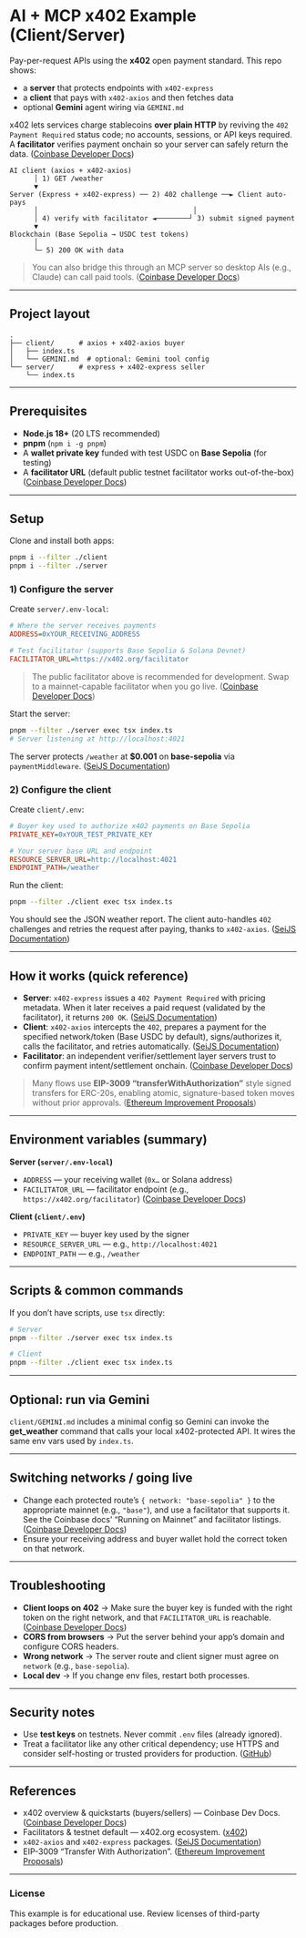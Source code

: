 # AI + MCP x402 Example (Client/Server)

Pay-per-request APIs using the **x402** open payment standard.
This repo shows:

* a **server** that protects endpoints with `x402-express`
* a **client** that pays with `x402-axios` and then fetches data
* optional **Gemini** agent wiring via `GEMINI.md`

x402 lets services charge stablecoins **over plain HTTP** by reviving the `402 Payment Required` status code; no accounts, sessions, or API keys required. A **facilitator** verifies payment onchain so your server can safely return the data. ([Coinbase Developer Docs][1])

```
AI client (axios + x402-axios)
      │ 1) GET /weather
      ▼
Server (Express + x402-express) ── 2) 402 challenge ──► Client auto-pays
      │                                      │
      │ 4) verify with facilitator ◄────────┘ 3) submit signed payment
      ▼
Blockchain (Base Sepolia → USDC test tokens)
      │
      └─ 5) 200 OK with data
```

> You can also bridge this through an MCP server so desktop AIs (e.g., Claude) can call paid tools. ([Coinbase Developer Docs][2])

---

## Project layout

```
.
├── client/      # axios + x402-axios buyer
│   ├── index.ts
│   └── GEMINI.md  # optional: Gemini tool config
└── server/      # express + x402-express seller
    └── index.ts
```

---

## Prerequisites

* **Node.js 18+** (20 LTS recommended)
* **pnpm** (`npm i -g pnpm`)
* A **wallet private key** funded with test USDC on **Base Sepolia** (for testing)
* A **facilitator URL** (default public testnet facilitator works out-of-the-box) ([Coinbase Developer Docs][3])

---

## Setup

Clone and install both apps:

```bash
pnpm i --filter ./client
pnpm i --filter ./server
```

### 1) Configure the server

Create `server/.env-local`:

```ini
# Where the server receives payments
ADDRESS=0xYOUR_RECEIVING_ADDRESS

# Test facilitator (supports Base Sepolia & Solana Devnet)
FACILITATOR_URL=https://x402.org/facilitator
```

> The public facilitator above is recommended for development. Swap to a mainnet-capable facilitator when you go live. ([Coinbase Developer Docs][3])

Start the server:

```bash
pnpm --filter ./server exec tsx index.ts
# Server listening at http://localhost:4021
```

The server protects `/weather` at **$0.001** on **base-sepolia** via `paymentMiddleware`. ([SeiJS Documentation][4])

### 2) Configure the client

Create `client/.env`:

```ini
# Buyer key used to authorize x402 payments on Base Sepolia
PRIVATE_KEY=0xYOUR_TEST_PRIVATE_KEY

# Your server base URL and endpoint
RESOURCE_SERVER_URL=http://localhost:4021
ENDPOINT_PATH=/weather
```

Run the client:

```bash
pnpm --filter ./client exec tsx index.ts
```

You should see the JSON weather report. The client auto-handles `402` challenges and retries the request after paying, thanks to `x402-axios`. ([SeiJS Documentation][5])

---

## How it works (quick reference)

* **Server**: `x402-express` issues a `402 Payment Required` with pricing metadata. When it later receives a paid request (validated by the facilitator), it returns `200 OK`. ([SeiJS Documentation][4])
* **Client**: `x402-axios` intercepts the `402`, prepares a payment for the specified network/token (Base USDC by default), signs/authorizes it, calls the facilitator, and retries automatically. ([SeiJS Documentation][5])
* **Facilitator**: an independent verifier/settlement layer servers trust to confirm payment intent/settlement onchain. ([Coinbase Developer Docs][6])

> Many flows use **EIP-3009 “transferWithAuthorization”** style signed transfers for ERC-20s, enabling atomic, signature-based token moves without prior approvals. ([Ethereum Improvement Proposals][7])

---

## Environment variables (summary)

**Server (`server/.env-local`)**

* `ADDRESS` — your receiving wallet (`0x…` or Solana address)
* `FACILITATOR_URL` — facilitator endpoint (e.g., `https://x402.org/facilitator`) ([Coinbase Developer Docs][3])

**Client (`client/.env`)**

* `PRIVATE_KEY` — buyer key used by the signer
* `RESOURCE_SERVER_URL` — e.g., `http://localhost:4021`
* `ENDPOINT_PATH` — e.g., `/weather`

---

## Scripts & common commands

If you don’t have scripts, use `tsx` directly:

```bash
# Server
pnpm --filter ./server exec tsx index.ts

# Client
pnpm --filter ./client exec tsx index.ts
```

---

## Optional: run via Gemini

`client/GEMINI.md` includes a minimal config so Gemini can invoke the **get_weather** command that calls your local x402-protected API. It wires the same env vars used by `index.ts`.

---

## Switching networks / going live

* Change each protected route’s `{ network: "base-sepolia" }` to the appropriate mainnet (e.g., `"base"`), and use a facilitator that supports it. See the Coinbase docs’ “Running on Mainnet” and facilitator listings. ([Coinbase Developer Docs][8])
* Ensure your receiving address and buyer wallet hold the correct token on that network.

---

## Troubleshooting

* **Client loops on 402** → Make sure the buyer key is funded with the right token on the right network, and that `FACILITATOR_URL` is reachable. ([Coinbase Developer Docs][9])
* **CORS from browsers** → Put the server behind your app’s domain and configure CORS headers.
* **Wrong network** → The server route and client signer must agree on `network` (e.g., `base-sepolia`).
* **Local dev** → If you change env files, restart both processes.

---

## Security notes

* Use **test keys** on testnets. Never commit `.env` files (already ignored).
* Treat a facilitator like any other critical dependency; use HTTPS and consider self-hosting or trusted providers for production. ([GitHub][10])

---

## References

* x402 overview & quickstarts (buyers/sellers) — Coinbase Dev Docs. ([Coinbase Developer Docs][1])
* Facilitators & testnet default — x402.org ecosystem. ([x402][11])
* `x402-axios` and `x402-express` packages. ([SeiJS Documentation][5])
* EIP-3009 “Transfer With Authorization”. ([Ethereum Improvement Proposals][7])

---

### License

This example is for educational use. Review licenses of third-party packages before production.

[1]: https://docs.cdp.coinbase.com/x402/welcome?utm_source=chatgpt.com "Welcome to x402 - Coinbase Developer Documentation"
[2]: https://docs.cdp.coinbase.com/x402/mcp-server?utm_source=chatgpt.com "MCP Server with x402 - Coinbase Developer Documentation"
[3]: https://docs.cdp.coinbase.com/x402/network-support?utm_source=chatgpt.com "Network & Token Support - x402"
[4]: https://sei-js.docs.sei.io/x402/packages/x402-express?utm_source=chatgpt.com "x402-express - SeiJS Documentation"
[5]: https://sei-js.docs.sei.io/x402/packages/x402-axios?utm_source=chatgpt.com "x402-axios - SeiJS Documentation"
[6]: https://docs.cdp.coinbase.com/x402/core-concepts/facilitator?utm_source=chatgpt.com "Facilitator - Coinbase Developer Documentation"
[7]: https://eips.ethereum.org/EIPS/eip-3009?utm_source=chatgpt.com "ERC-3009: Transfer With Authorization"
[8]: https://docs.cdp.coinbase.com/x402/quickstart-for-sellers?utm_source=chatgpt.com "Quickstart for Sellers - Coinbase Developer Documentation"
[9]: https://docs.cdp.coinbase.com/x402/quickstart-for-buyers?utm_source=chatgpt.com "Quickstart for Buyers - x402"
[10]: https://github.com/x402-rs/x402-rs?utm_source=chatgpt.com "x402-rs/x402-rs: x402 payments in Rust"
[11]: https://www.x402.org/ecosystem?utm_source=chatgpt.com "Explore the x402 Ecosystem"
